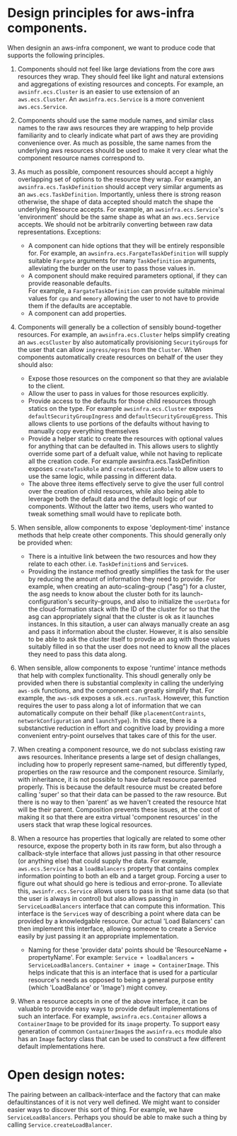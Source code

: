# Design principles for aws-infra components.

When designin an aws-infra component, we want to produce code that supports the following principles.

1. Components should not feel like large deviations from the core aws resources they wrap.  They should 
feel like light and natural extensions and aggregations of existing resources and concepts. For example,
an `awsinfr.ecs.Cluster` is an easier to use extension of an `aws.ecs.Cluster`.  An `awsinfra.ecs.Service`
is a more convenient `aws.ecs.Service`.

1. Components should use the same module names, and similar class names to the raw aws resources they are
wrapping to help provide familiarity and to clearly indicate what part of aws they are providing convenience
over.  As much as possible, the same names from the underlying aws resources should be used to make it very
clear what the component resource names correspond to.  

1. As much as possible, component resources should accept a highly overlapping set of options to the resource
they wrap. For example, an `awsinfra.ecs.TaskDefinition` should accept very similar arguments as an `aws.ecs.TaskDefinition`.  Importantly, unless there is strong reason otherwise, the shape of data accepted
should match the shape the underlying Resource accepts.  For example, an `awsinfra.ecs.Service`'s 'environment'
should be the same shape as what an `aws.ecs.Service` accepts.  We should not be arbitrarily converting between
raw data representations.
Exceptions:
   * A component can hide options that they will be entirely responsible for.  For example, an 
     `awsinfra.ecs.FargateTaskDefinition` will supply suitable `Fargate` arguments for many 
     `TaskDefinition` arguments, alleviating the burder on the user to pass those values in.
   * A component should make required parameters optional, if they can provide reasonable defaults.  
     For example, a `FargateTaskDefinition` can provide suitable minimal values for `cpu` and `memory` 
     allowing the user to not have to provide them if the defaults are acceptable.
   * A component can add properties.
   
1. Components will generally be a collection of sensibly bound-together resources.  For example, an 
   `awsinfra.ecs.Cluster` helps simplify creating an `aws.ecsCluster` by also automatically provisioning 
   `SecurityGroup`s for the user that can allow `ingress/egress` from the `Cluster`.  When components 
   automatically create resources on behalf of the user they should also:
    * Expose those resources on the component so that they are avialable to the client.
    * Allow the user to pass in values for those resources explicitly.
    * Provide access to the defaults for those child resources through statics on the type. For example
      `awsinfra.ecs.Cluster` exposes `defaultSecurityGroupIngress` and d`efaultSecurityGroupEgress`. This
      allows clients to use portions of the defaults without having to manually copy everything themselves
    * Provide a helper static to create the resources with optional values for anything that can be 
      defaulted in.  This allows users to slightly override some part of a defualt value, while not
      having to replicate all the creation code.  For example awsinfra.ecs.TaskDefinition exposes 
      `createTaskRole` and `createExecutionRole` to allow users to use the same logic, while passing
      in different data.
    * The above three items effectively serve to give the user full control over the creation of child 
      resources, while also being able to leverage both the default data and the default logic of our 
      components. Without the latter two items, users who wanted to tweak something small would have to 
      replicate both. 
      
1. When sensible, allow components to expose 'deployment-time' instance methods that help create other 
   components.  This should generally only be provided when:
   * There is a intuitive link between the two resources and how they relate to each other.  i.e. 
     `TaskDefinition`s and `Service`s.  
   * Providing the instance method greatly simplifies the task for the user by reducing the
     amount of information they need to provide.  For example, when creating an auto-scaling-group ("asg")
     for a cluster, the asg needs to know about the cluster both for its launch-configuration's security-groups,
     and also to initialize the `userData` for the cloud-formation stack with the ID of the cluster for 
     so that the asg can appropriately signal that the cluster is ok as it launches instances.  In this 
     sitaution, a user can always manually create an asg and pass it information about the cluster.  However,
     it is also sensible to be able to ask the cluster itself to provdie an asg with those values suitably
     filled in so that the user does not need to know all the places they need to pass this data along.
     
1. When sensible, allow components to expose 'runtime' intance methods that help with complex functionality.
   This shoudl generally only be provided when there is substantial complexity in calling the underlying
   `aws-sdk` functions, and the component can greatly simplify that.  For example, the `aws-sdk` exposes a 
   `sdk.ecs.runTask`. However, this function requires the user to pass along a lot of information that we 
   can automatically compute on their behalf (like `placementContraints`, `networkConfiguration` and `launchType`).
   In this case, there is a substanctive reduction in effort and cognitive load by providing a more convenient
   entry-point ourselves that takes care of this for the user.
   
1. When creating a component resource, we do not subclass existing raw aws resources.  Inheritance 
   presents a large set of design challanges, including how to properly represent same-named, but
   differently typed, properties on the raw resource and the component resource.  Similarly, with
   inheritance, it is not possible to have default resource parented properly.  This is because the
   default resource must be created before calling 'super' so that their data can be passed to the 
   raw resource.  But there is no way to then 'parent' as we haven't created the resource htat will
   be their parent.  Composition prevents these issues, at the cost of making it so that there are
   extra virtual 'component resources' in the users stack that wrap these logical resources.
     
1. When a resource has properties that logically are related to some other resource, expose the 
   property both in its raw form, but also through a callback-style interface that allows just passing
   in that other resource (or anything else) that could supply the data.  For example, `aws.ecs.Service`
   has a `loadBalancers` property that contains complex information pointing to both an elb and a target
   group. Forcing a user to figure out what should go here is tedious and error-prone.  To alleviate
   this, `awsinfr.ecs.Service` allows users to pass in that same data (so that the user is always in control)
   but also allows passing in `ServiceLoadBalancers` interface that can compute this information.  This
   interface is the `Service`s way of describing a point where data can be provided by a knowledgable 
   resource.  Our actual 'Load Balancers' can then implement this interface, allowing someone to 
   create a Service easily by just passing it an appropriate implementation.  
   * Naming for these 'provider data' points should be 'ResourceName + propertyName'.  For example: 
   `Service + loadBalancers = ServiceLoadBalancers`.  `Container + image = ContainerImage`.  This helps
   indicate that this is an interface that is used for a particular resource's needs as opposed to
   being a general purpose entity (which 'LoadBalance' or 'Image') might convey.
   
1. When a resource accepts in one of the above interface, it can be valuable to provide easy ways to provide
   default implementations of such an interface.  For example, `awsinfra.ecs.Container` allows a 
   `ContainerImage` to be provided for its `image` property.  To support easy generation of common 
   `ContainerImage`s the `awsinfra.ecs` module also has an `Image` factory class that can be used to
   construct a few different default implementations here.  


# Open design notes:

The pairing between an callback-interface and the factory that can make defaultinstances of it is not
very well defined.  We might want to consider easier ways to discover this sort of thing.  For example,
we have `ServiceLoadBalancers`.  Perhaps you should be able to make such a thing by calling 
`Service.createLoadBalancer`. 
